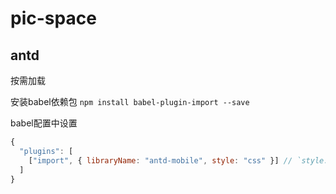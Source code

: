 # pic-space

## antd

按需加载

安装babel依赖包
`npm install babel-plugin-import --save`

babel配置中设置

``` js
{
  "plugins": [
    ["import", { libraryName: "antd-mobile", style: "css" }] // `style: true` 会加载 less 文件
  ]
}
```